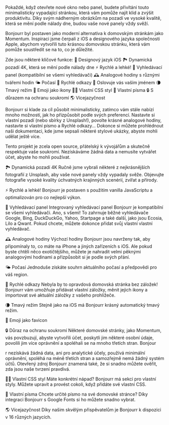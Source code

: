 Pokaždé, když otevřete nové okno nebo panel, budete přivítáni touto minimalisticky vypadající stránkou, která vám pomůže najít klid a zvýšit produktivitu. Díky svým nádherným obrázkům na pozadí ve vysoké kvalitě, která se mění podle nálady dne, budou vaše nové panely vždy svěží.

Bonjourr byl postaven jako moderní alternativa k domovským stránkám jako Momentum. Inspiraci jsme čerpali z iOS a designového jazyka společnosti Apple, abychom vytvořili tuto krásnou domovskou stránku, která vám pomůže soustředit se na to, co je důležité.

Zde jsou některé klíčové funkce: 🍏 Designový jazyk iOS 🏞 Dynamická pozadí 4K, která se mění podle nálady dne ⚡️ Rychlé a lehké! 🔎 Vyhledávací panel (kompatibilní se všemi vyhledávači) 🕰 Analogové hodiny s různými tvářemi hodin 🌤 Počasí 🔗 Rychlé odkazy 👋 Oslovuje vás vaším jménem 🌘 Tmavý režim 🥖 Emoji jako ikony 🧑‍💻 Vlastní CSS styl 📝 Vlastní písma 🔒 S důrazem na ochranu soukromí 🌎 Vícejazyčnost

Bonjourr si klade za cíl působit minimalisticky, zatímco vám stále nabízí mnoho možností, jak ho přizpůsobit podle svých preferencí. Nastavte si vlastní pozadí (nebo sbírky z Unsplash!), povolte krásné analogové hodiny, nastavte si vlastní písmo a Rychlé odkazy... Dokonce si můžete prohlédnout naši dokumentaci, kde jsme sepsali některé stylové ukázky, abyste mohli udělat ještě více.

Tento projekt je zcela open source, přátelský k vývojářům a skutečně respektuje vaše soukromí. Nezískáváme žádná data a nemusíte vytvářet účet, abyste ho mohli používat.

🏞 Dynamická pozadí 4K Ručně jsme vybrali některé z nejkrásnějších fotografií z Unsplash, aby vaše nové panely vždy vypadaly svěže. Objevujte fotografie vysoké kvality úchvatných krajinných scenérií, zvířat a přírody.

⚡️ Rychlé a lehké! Bonjourr je postaven s použitím vanilla JavaScriptu a optimalizován pro co nejlepší výkon.

🔎 Vyhledávací panel Integrovaný vyhledávací panel Bonjourr je kompatibilní se všemi vyhledávači. Ano, s všemi! To zahrnuje běžné vyhledávače Google, Bing, DuckDuckGo, Yahoo, Startpage a také další, jako jsou Ecosia, Lilo a Qwant. Pokud chcete, můžete dokonce přidat svůj vlastní vlastní vyhledávač.

🕰 Analogové hodiny Výchozí hodiny Bonjourr jsou navrženy tak, aby připomínaly to, co máte na iPhone a jiných zařízeních s iOS. Ale pokud byste chtěli něco exotičtějšího, můžete je nahradit velmi pěknými analogovými hodinami a přizpůsobit si je podle svých přání.

🌤 Počasí Jednoduše získáte souhrn aktuálního počasí a předpovědi pro váš region.

🔗 Rychlé odkazy Nebyla by to opravdová domovská stránka bez záložek! Bonjourr vám umožňuje přidávat vlastní záložky, měnit jejich ikony a importovat své aktuální záložky z vašeho prohlížeče.

🌘 Tmavý režim Stejně jako na iOS má Bonjourr krásný automatický tmavý režim.

🥖 Emoji jako favicon

🔒 Důraz na ochranu soukromí Některé domovské stránky, jako Momentum, vás povzbuzují, abyste vytvořili účet, poskytli jim některé osobní údaje, povolili jim více oprávnění a spoléhali se na mnoho třetích stran. Bonjour

r nezískává žádná data, ani pro analytické účely, používá minimální oprávnění, spoléhá na méně třetích stran a samozřejmě nemá žádný systém účtů. Otevřený zdroj Bonjourr znamená také, že si snadno můžete ověřit, zda jsou naše tvrzení pravdivá.

🧑‍💻 Vlastní CSS styl Máte konkrétní nápad? Bonjourr má sekci pro vlastní styly. Můžete upravit a provést cokoli, když přidáte své vlastní CSS.

📝 Vlastní písma Chcete určité písmo na své domovské stránce? Díky integraci Bonjourr s Google Fonts si ho můžete snadno vybrat.

🌎 Vícejazyčnost Díky našim skvělým přispěvatelům je Bonjourr k dispozici v 16 různých jazycích.